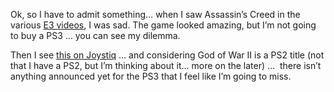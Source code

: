 Ok, so I have to admit something&#8230; when I saw Assassin&#8217;s Creed in the various <a href="http://www.on10.net/Blogs/TheShow/3052/" target="_blank" class="broken_link">E3 videos</a>, I was sad. The game looked amazing, but I&#8217;m not going to buy a PS3 &#8230; you can see my dilemma.

Then I see <a href="http://www.joystiq.com/2006/07/25/assassins-creed-for-xbox-360-gets-previewed/" target="_blank">this on Joystiq</a> &#8230; and considering God of War II is a PS2 title (not that I have a PS2, but I&#8217;m thinking about it&#8230; more on the later) &#8230;&nbsp; there isn&#8217;t anything announced yet for the PS3 that I feel like I&#8217;m going to miss.